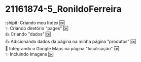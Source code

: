 # 21161874-5_RonildoFerreira


:shipit: Criando meu Index :ok: <br>
:sparkles: Criando diretório "pages" :ok: <br>
:+1: Criando "dados" :ok: <br>
:+1: Adicionando dados da página na minha página "produtos" :ok: <br>
:clap: Integrando o Google Maps na página "localicação" :ok: <br>
:sparkles: Incluindo Imagens :ok: <br>


